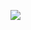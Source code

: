 <img src="https://github-readme-stats.vercel.app/api?username=Rui1102&show_icons=true&count_private=true" /><!--<img src="https://github-readme-stats.vercel.app/api/top-langs/?username=FaanJeoi&layout=compact&langs_count=10" />-->
<!--
**Fa2Ru1/Fa2Ru1** is a ✨ _special_ ✨ repository because its `README.md` (this file) appears on your GitHub profile.

Here are some ideas to get you started:

- 🔭 I’m currently working on ...
- 🌱 I’m currently learning ...
- 👯 I’m looking to collaborate on ...
- 🤔 I’m looking for help with ...
- 💬 Ask me about ...
- 📫 How to reach me: ...
- 😄 Pronouns: ...
- ⚡ Fun fact: ...
-->
